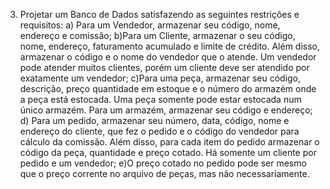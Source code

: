 3) Projetar um Banco de Dados satisfazendo as seguintes restrições e requisitos:
a) Para um Vendedor, armazenar seu código, nome, endereço e comissão;
b)Para um Cliente, armazenar o seu código, nome, endereço, faturamento acumulado e
limite de crédito. Além disso, armazenar o código e o nome do vendedor que o atende. Um
vendedor pode atender muitos clientes, porém um cliente deve ser atendido por exatamente
um vendedor;
c)Para uma peça, armazenar seu código, descrição, preço quantidade em estoque e o número
do armazém onde a peça está estocada. Uma peça somente pode estar estocada num único
armazém. Para um armazém, armazenar seu código e endereço;
d) Para um pedido, armazenar seu número, data, código, nome e endereço do cliente, que
fez o pedido e o código do vendedor para cálculo da comissão. Além disso, para cada item do
pedido armazenar o código da peça, quantidade e preço cotado. Há somente um cliente por
pedido e um vendedor;
e)O preço cotado no pedido pode ser mesmo que o preço corrente no arquivo de peças,
mas não necessariamente.
